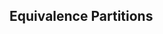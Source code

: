 <div id="title">

## Equivalence Partitions
</div>

<div id="body">

<include src="what/container-inParent-asPanel.md" boilerplate />
<include src="basic/container-inParent-asPanel.md" boilerplate />
<include src="intermediate/container-inParent-asPanel.md" boilerplate />

</div>